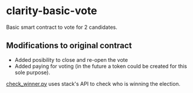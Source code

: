 # clarity-basic-vote
Basic smart contract to vote for 2 candidates.

## Modifications to original contract
* Added posibility to close and re-open the vote
* Added paying for voting (in the future a token could be created for this sole purpose).

[check_winner.py](check_winner.py) uses stack's API to check who is winning the election.
